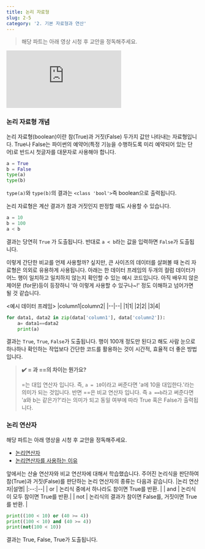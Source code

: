 ```yaml
---
title: 논리 자료형
slug: 2-5
category: '2. 기본 자료형과 연산'
---
```


> 해당 파트는 아래 영상 시청 후 교안을 정독해주세요.

<iframe class="w-full" style="aspect-ratio: 16 / 9;" src="https://www.youtube.com/embed/lLmZS-l27aw?list=PLGPF8gvWLYypeEoFNTfSHdFL5WRLAfmmm" title="YouTube video player" frameborder="0" allow="accelerometer; autoplay; clipboard-write; encrypted-media; gyroscope; picture-in-picture" allowfullscreen></iframe>

### 논리 자료형 개념
논리 자료형(boolean)이란 참(True)과 거짓(False) 두가지 값만 나타내는 자료형입니다.  True나 False는 파이썬의 예약어(특정 기능을 수행하도록 미리 예약되어 있는 단어)로 반드시 첫글자를 대문자로 사용해야 합니다. 
```python
a = True
b = False
type(a)
type(b)
```
`type(a)`와 `type(b)`의 결과는 `<class 'bool'>`즉 boolean으로 출력됩니다. 

논리 자료형은 계산 결과가 참과 거짓인지 판정할 때도 사용할 수 있습니다. 
```python
a = 10
b = 100
a < b
```
결과는 당연히 `True` 가 도출됩니다. 반대로 `a < b`라는 값을 입력하면 `False`가 도출됩니다. 

이렇게 간단한 비교를 언제 사용할까? 싶지만, 큰 사이즈의 데이터를 살펴볼 때 논리 자료형은 의외로 유용하게 사용됩니다. 아래는 한 데이터 프레임의 두개의 컬럼 데이터가 어느 행이 일치하고 일치하지 않는지 확인할 수 있는 예시 코드입니다. 아직 배우지 않은 제어문 (for문)등이  등장하니 '아 이렇게 사용할 수 있구나~!' 정도 이해하고 넘어가면 될 것 같습니다. 

<예시 데이터 프레임>
|column1|column2|
|--|--|
|1|1|
|2|2|
|3|4|

```python
for data1, data2 in zip(data['column1'], data['column2']):
	a= data1==data2
	print(a)
```
결과는 `True`, `True`, `False`가 도출됩니다. 행이 100개 정도만 된다고 해도 사람 눈으로 하나하나 확인하는 작업보다 간단한 코드를 활용하는 것이 시간적, 효율적 더 좋은 방법입니다. 

> **✔️ = 과 ==의 차이는 뭔가요?**
> 
> =는 대입 연산자 입니다. 즉, `a = 10`이라고 써준다면 'a에 10을 대입한다.'라는 의미가 되는 것입니다. 
> 반면 ==은 비교 연산자 입니다. 즉 `a ==b`라고 써준다면 'a와 b는 같은가?'라는 의미가 되고 동일 여부에 따라 True 혹은 False가 출력됩니다. 

### 논리 연산자 
해당 파트는 아래 영상을 시청 후 교안을 정독해주세요. 

* [논리연산자](https://www.youtube.com/watch?v=zzT6lYYQ3co&list=PLGPF8gvWLYypeEoFNTfSHdFL5WRLAfmmm&index=48)
* [논리연산자를 사용하는 이유](https://www.youtube.com/watch?v=h3bXbjaEymg&list=PLGPF8gvWLYypeEoFNTfSHdFL5WRLAfmmm&index=49) 

앞에서는 산술 연산자와 비교 연산자에 대해서 학습했습니다. 주어진 논리식을 판단하여 참(True)과 거짓(False)를 판단하는 논리 연산자의 종류는 다음과 같습니다. 
|논리 연산자|설명|
|:--:|--|
| or | 논리식 중에서 하나라도 참이면 True를 반환. |
| and | 논리식이 모두 참이면 True를 반환.|
| not | 논리식의 결과가 참이면 False를, 거짓이면 True를 반환. |

```python
print((100 < 10) or (40 >= 4))
print((100 < 10) and (40 >= 4))
print(not(100 < 10))
```
결과는 True, False, True가 도출됩니다. 

